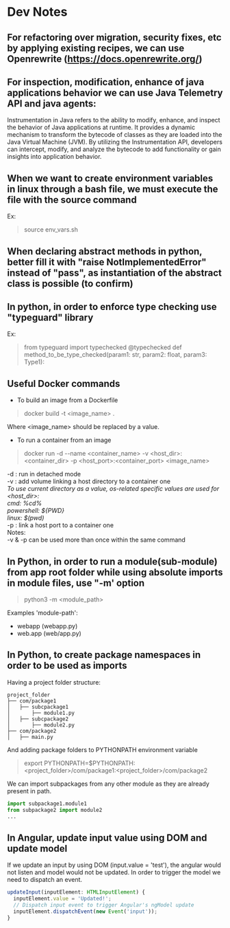 # Dev Notes

## For refactoring over migration, security fixes, etc by applying existing recipes, we can use Openrewrite (https://docs.openrewrite.org/)

## For inspection, modification, enhance of java applications behavior we can use Java Telemetry API and java agents:

Instrumentation in Java refers to the ability to modify, enhance, and inspect the behavior of Java applications at runtime. 
It provides a dynamic mechanism to transform the bytecode of classes as they are loaded into the Java Virtual Machine (JVM). 
By utilizing the Instrumentation API, developers can intercept, modify, and analyze the bytecode to add functionality or gain insights into application behavior.

## When we want to create environment variables in linux through a bash file, we must execute the file with the source command

Ex:
> source env_vars.sh

## When declaring abstract methods in python, better fill it with "raise NotImplementedError" instead of "pass", as instantiation of the abstract class is possible (to confirm)

## In python, in order to enforce type checking use "typeguard" library

Ex:
> from typeguard import typechecked
> @typechecked
>    def method_to_be_type_checked(param1: str, param2: float, param3: Type1):

## Useful Docker commands

- To build an image from a Dockerfile

> docker build -t <image_name> .

Where <image_name> should be replaced by a value.

- To run a container from an image

> docker run -d --name <container_name> -v <host_dir>:<container_dir> -p <host_port>:<container_port> <image_name>

-d : run in detached mode  
-v : add volume linking a host directory to a container one  
*To use current directory as a value, os-related specific values are used for <host_dir>:  
cmd: %cd%  
powershell: ${PWD}  
linux: $(pwd)*  
-p : link a host port to a container one  
Notes:  
-v & -p can be used more than once within the same command  

## In Python, in order to run a module(sub-module) from app root folder while using absolute imports in module files, use "-m' option

> python3 -m <module_path>

Examples 'module-path':
- webapp (webapp.py)
- web.app (web/app.py)

## In Python, to create package namespaces in order to be used as imports

Having a project folder structure:

```
project_folder
├── com/package1
│   ├── subcpackage1
│       ├── module1.py
│   ├── subcpackage2
│       ├── module2.py
├── com/package2
│   ├── main.py
```

And adding package folders to PYTHONPATH environment variable

> export PYTHONPATH=$PYTHONPATH:<project_folder>/com/package1:<project_folder>/com/package2

We can import subpackages from any other module as they are already present in path.

```python
import subpackage1.module1
from subpackage2 import module2
...
```

## In Angular, update input value using DOM and update model

If we update an input by using DOM (input.value = 'test'), the angular would not listen and model would not be updated.
In order to trigger the model we need to dispatch an event.

```javascript
updateInput(inputElement: HTMLInputElement) {
  inputElement.value = 'Updated!';
  // Dispatch input event to trigger Angular's ngModel update
  inputElement.dispatchEvent(new Event('input'));
}
```

